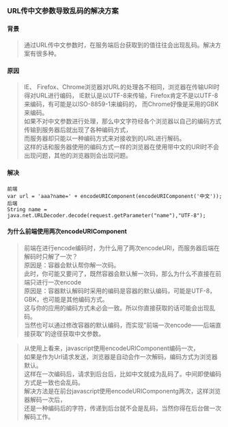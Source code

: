 ### URL传中文参数导致乱码的解决方案

#### 背景
> 通过URL传中文参数时，在服务端后台获取到的值往往会出现乱码。解决方案有很多种。

#### 原因
> IE、 Firefox、Chrome浏览器对URL的处理各不相同，浏览器在传输URl时得对URL进行编码，
> IE默认是以UTF-8来传输，Firefox肯定不是以UTF-8来编码，有可能是以ISO-8859-1来编码的，
> 而Chrome好像是采用的GBK来编码。  
> 如果不对中文参数进行处理，那么中文字符经各个浏览器以自己的编码方式传输到服务器后就出现了各种编码方式，  
> 而服务器却只能以一种编码方式来对接收到的URL进行解码。  
> 这样的话和服务器使用的编码方式一样的浏览器在使用带中文的URl时不会出现问题，其他的浏览器则会出现问题。

#### 解决
```
前端
var url = 'aaa?name=' + encodeURIComponent(encodeURIComponent('中文'));
后端
String name = java.net.URLDecoder.decode(request.getParameter("name"),"UTF-8");  
```

#### 为什么前端使用两次encodeURIComponent
> 前端在进行encode编码时，为什么用了两次encodeURI，而服务器后端在解码时只解了一次？  
> 原因是：容器会默认帮你解一次码。  
> 此时，你可能又要问了，既然容器会默认解一次码，那么为什么不直接在前端只进行一次encode   
> 原因是：容器默认解码时采用的编码是容器的默认编码，可能是UTF-8，GBK，也可能是其他编码方式。  
> 这与你的应用的编码方式未必会一致。所以你直接获取的话可能会出现乱码。  
> 当然也可以通过修改容器的默认编码，而实现“前端一次encode——后端直接获取”的途径获取中文参数。  
 
> 从使用上看来，javascript使用encodeURIComponent编码一次，  
> 如果是作为Url请求发送，浏览器是自动会作一次解码，编码方式为浏览器默认。  
> 这样在一次编码后，请求到后台后，比如中文就成为乱码了。中间即使编码方式是一致也会乱码。  
> 解决方法是在前台javascript使用encodeURIComponentg两次，这样浏览器解码一次后，  
> 还是一种编码后的字符，传递到后台就不会是乱码，当然你得在后台做一次解码工作。


